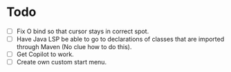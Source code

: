 # Todo
- [ ] Fix <leader>O bind so that cursor stays in correct spot.
- [ ] Have Java LSP be able to go to declarations of classes that are imported through Maven (No clue how to do this).
- [ ] Get Copilot to work.
- [ ] Create own custom start menu. 
